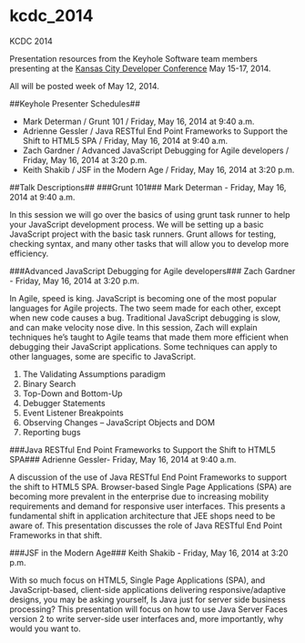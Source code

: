 kcdc_2014
=========

KCDC 2014

Presentation resources from the Keyhole Software team members presenting at the [Kansas City Developer Conference](http://www.kcdc.info/) May 15-17, 2014.

All will be posted week of May 12, 2014.

##Keyhole Presenter Schedules##
* Mark Determan / Grunt 101 / Friday, May 16, 2014 at 9:40 a.m.
* Adrienne Gessler / Java RESTful End Point Frameworks to Support the Shift to HTML5 SPA / Friday, May 16, 2014 at 9:40 a.m.
* Zach Gardner / Advanced JavaScript Debugging for Agile developers / Friday, May 16, 2014 at 3:20 p.m.
* Keith Shakib / JSF in the Modern Age / Friday, May 16, 2014 at 3:20 p.m.

##Talk Descriptions##
###Grunt 101###
Mark Determan - Friday, May 16, 2014 at 9:40 a.m.

In this session we will go over the basics of using grunt task runner to help your JavaScript development process. We will be setting up a basic JavaScript project with the basic task runners. Grunt allows for testing, checking syntax, and many other tasks that will allow you to develop more efficiency.

###Advanced JavaScript Debugging for Agile developers###
Zach Gardner - Friday, May 16, 2014 at 3:20 p.m.

In Agile, speed is king. JavaScript is becoming one of the most popular languages for Agile projects. The two seem made for each other, except when new code causes a bug. Traditional JavaScript debugging is slow, and can make velocity nose dive. In this session, Zach will explain techniques he’s taught to Agile teams that made them more efficient when debugging their JavaScript applications. Some techniques can apply to other languages, some are specific to JavaScript.

1. The Validating Assumptions paradigm
2. Binary Search
3. Top-Down and Bottom-Up
4. Debugger Statements
5. Event Listener Breakpoints
6. Observing Changes – JavaScript Objects and DOM
7. Reporting bugs

###Java RESTful End Point Frameworks to Support the Shift to HTML5 SPA###
Adrienne Gessler- Friday, May 16, 2014 at 9:40 a.m.

A discussion of the use of Java RESTful End Point Frameworks to support the shift to HTML5 SPA. Browser-based Single Page Applications (SPA) are becoming more prevalent in the enterprise due to increasing mobility requirements and demand for responsive user interfaces. This presents a fundamental shift in application architecture that JEE shops need to be aware of. This presentation discusses the role of Java RESTful End Point Frameworks in that shift.

###JSF in the Modern Age###
Keith Shakib - Friday, May 16, 2014 at 3:20 p.m.

With so much focus on HTML5, Single Page Applications (SPA), and JavaScript-based, client-side applications delivering responsive/adaptive designs, you may be asking yourself, Is Java just for server side business processing? This presentation will focus on how to use Java Server Faces version 2 to write server-side user interfaces and, more importantly, why would you want to.

